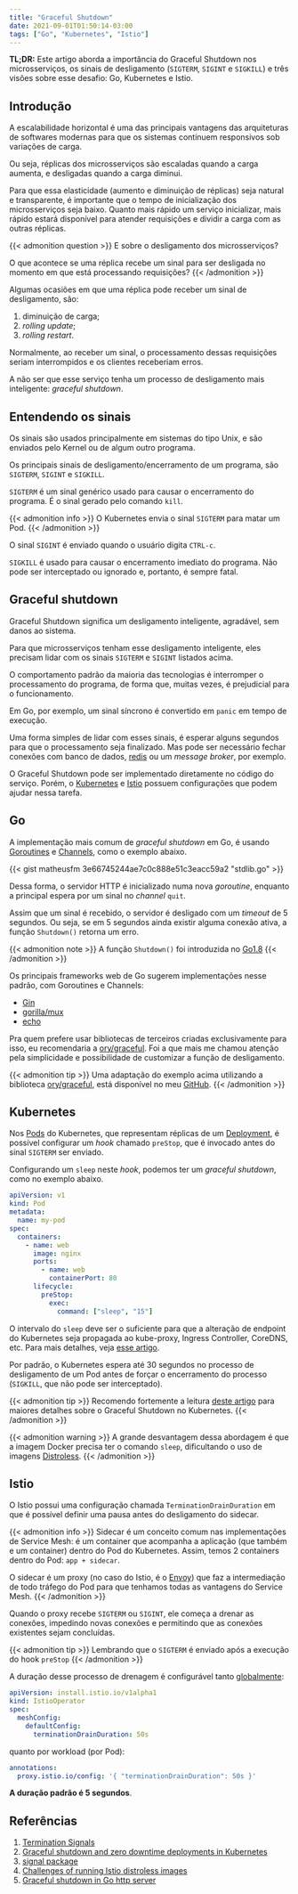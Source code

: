 ```yaml
---
title: "Graceful Shutdown"
date: 2021-09-01T01:50:14-03:00
tags: ["Go", "Kubernetes", "Istio"]
---
```

**TL;DR:**
Este artigo aborda a importância do Graceful Shutdown nos microsserviços, 
os sinais de desligamento (`SIGTERM`, `SIGINT` e `SIGKILL`) 
e três visões sobre esse desafio: Go, Kubernetes e Istio.
<!--more-->

## Introdução

A escalabilidade horizontal é uma das principais vantagens das arquiteturas de softwares modernas 
para que os sistemas continuem responsivos sob variações de carga. 

Ou seja, réplicas dos microsserviços são escaladas quando a carga aumenta, e desligadas quando a carga diminui.

Para que essa elasticidade (aumento e diminuição de réplicas) seja natural e transparente, 
é importante que o tempo de inicialização dos microsserviços seja baixo.
Quanto mais rápido um serviço inicializar, 
mais rápido estará disponível para atender requisições 
e dividir a carga com as outras réplicas.

{{< admonition question >}}
E sobre o desligamento dos microsserviços?

O que acontece se uma réplica recebe um sinal para ser desligada no momento em que está processando requisições?
{{< /admonition >}}

Algumas ocasiões em que uma réplica pode receber um sinal de desligamento, são:
1. diminuição de carga;
2. _rolling update_;
3. _rolling restart_.

Normalmente, ao receber um sinal, o processamento dessas requisições seriam interrompidos e os clientes receberiam erros.

A não ser que esse serviço tenha um processo de desligamento mais inteligente: _graceful shutdown_.

## Entendendo os sinais

Os sinais são usados principalmente em sistemas do tipo Unix, e são enviados pelo Kernel ou de algum outro programa.

Os principais sinais de desligamento/encerramento de um programa, são `SIGTERM`, `SIGINT` e `SIGKILL`.

`SIGTERM` é um sinal genérico usado para causar o encerramento do programa. É o sinal gerado pelo comando `kill`.

{{< admonition info >}}
O Kubernetes envia o sinal `SIGTERM` para matar um Pod.
{{< /admonition >}}

O sinal `SIGINT` é enviado quando o usuário digita `CTRL-c`.

`SIGKILL` é usado para causar o encerramento imediato do programa. 
Não pode ser interceptado ou ignorado e, portanto, é sempre fatal.

## Graceful shutdown

Graceful Shutdown significa um desligamento inteligente, agradável, sem danos ao sistema.

Para que microsserviços tenham esse desligamento inteligente, eles precisam lidar com os sinais `SIGTERM` e `SIGINT` listados acima.

O comportamento padrão da maioria das tecnologias é interromper o processamento do programa, 
de forma que, muitas vezes, é prejudicial para o funcionamento.

Em Go, por exemplo, um sinal síncrono é convertido em `panic` em tempo de execução.

Uma forma simples de lidar com esses sinais, é esperar alguns segundos para que o processamento seja finalizado. 
Mas pode ser necessário fechar conexões com banco de dados, [redis](https://redis.io/) ou um _message broker_, por exemplo.

O Graceful Shutdown pode ser implementado diretamente no código do serviço.
Porém, o [Kubernetes](https://kubernetes.io/) e [Istio](https://istio.io/) possuem configurações que podem ajudar nessa tarefa.

## Go

A implementação mais comum de _graceful shutdown_ em Go, 
é usando [Goroutines](https://gobyexample.com/goroutines) e [Channels](https://gobyexample.com/channels), como o exemplo abaixo.

{{< gist matheusfm 3e66745244ae7c0c888e51c3eacc59a2 "stdlib.go" >}}

Dessa forma, o servidor HTTP é inicializado numa nova _goroutine_, enquanto a principal espera por um sinal no _channel_ `quit`.

Assim que um sinal é recebido, o servidor é desligado com um _timeout_ de 5 segundos.
Ou seja, se em 5 segundos ainda existir alguma conexão ativa, a função `Shutdown()` retorna um erro.

{{< admonition note >}}
A função `Shutdown()` foi introduzida no [Go1.8](https://golang.org/doc/go1.8#http_shutdown)
{{< /admonition >}}

Os principais frameworks web de Go sugerem implementações nesse padrão, com Goroutines e Channels:
- [Gin](https://github.com/gin-gonic/gin#graceful-shutdown-or-restart)
- [gorilla/mux](https://github.com/gorilla/mux#graceful-shutdown)
- [echo](https://echo.labstack.com/cookbook/graceful-shutdown/)

Pra quem prefere usar bibliotecas de terceiros criadas exclusivamente para isso, 
eu recomendaria a [ory/graceful](https://github.com/ory/graceful). 
Foi a que mais me chamou atenção pela simplicidade e possibilidade de customizar a função de desligamento.

{{< admonition tip >}}
Uma adaptação do exemplo acima utilizando a biblioteca [ory/graceful](https://github.com/ory/graceful), 
está disponível no meu [GitHub](https://github.com/matheusfm/go-graceful/blob/master/ory.go).
{{< /admonition >}}

## Kubernetes

Nos [Pods](https://kubernetes.io/docs/concepts/workloads/pods/) do Kubernetes, 
que representam réplicas de um [Deployment](https://kubernetes.io/docs/concepts/workloads/controllers/deployment/),
é possível configurar um _hook_ chamado `preStop`, que é invocado antes do sinal `SIGTERM` ser enviado.

Configurando um `sleep` neste _hook_, podemos ter um _graceful shutdown_, como no exemplo abaixo.

```yaml
apiVersion: v1
kind: Pod
metadata:
  name: my-pod
spec:
  containers:
    - name: web
      image: nginx
      ports:
        - name: web
          containerPort: 80
      lifecycle:
        preStop:
          exec:
            command: ["sleep", "15"]
```

O intervalo do `sleep` deve ser o suficiente para que a alteração de endpoint do Kubernetes seja propagada ao 
kube-proxy, Ingress Controller, CoreDNS, etc. 
Para mais detalhes, veja [esse artigo](https://learnk8s.io/graceful-shutdown).

Por padrão, o Kubernetes espera até 30 segundos no processo de desligamento de um Pod 
antes de forçar o encerramento do processo (`SIGKILL`, que não pode ser interceptado).

{{< admonition tip >}}
Recomendo fortemente a leitura [deste artigo](https://learnk8s.io/graceful-shutdown) para maiores detalhes 
sobre o Graceful Shutdown no Kubernetes.
{{< /admonition >}}

{{< admonition warning >}}
A grande desvantagem dessa abordagem é que a imagem Docker precisa ter o comando `sleep`, 
dificultando o uso de imagens [Distroless](https://github.com/GoogleContainerTools/distroless).
{{< /admonition >}}

## Istio

O Istio possui uma configuração chamada `TerminationDrainDuration` em que é possível definir uma pausa antes do desligamento do sidecar.

{{< admonition info >}}
Sidecar é um conceito comum nas implementações de Service Mesh:
é um container que acompanha a aplicação (que também e um container) dentro do Pod do Kubernetes. 
Assim, temos 2 containers dentro do Pod: `app + sidecar`.

O sidecar é um proxy (no caso do Istio, é o [Envoy](https://www.envoyproxy.io/))
que faz a intermediação de todo tráfego do Pod para que tenhamos todas as vantagens do Service Mesh. 
{{< /admonition >}}

Quando o proxy recebe `SIGTERM` ou `SIGINT`, ele começa a drenar as conexões, 
impedindo novas conexões e permitindo que as conexões existentes sejam concluídas.

{{< admonition tip >}}
Lembrando que o `SIGTERM` é enviado após a execução do hook `preStop`
{{< /admonition >}}

A duração desse processo de drenagem é configurável tanto [globalmente](https://istio.io/v1.11/docs/reference/config/istio.mesh.v1alpha1/#ProxyConfig):

```yaml
apiVersion: install.istio.io/v1alpha1
kind: IstioOperator
spec:
  meshConfig:
    defaultConfig:
      terminationDrainDuration: 50s
```

quanto por workload (por Pod):

```yaml
annotations:
  proxy.istio.io/config: '{ "terminationDrainDuration": 50s }'
```

**A duração padrão é 5 segundos**.

## Referências

1. [Termination Signals](https://www.gnu.org/software/libc/manual/html_node/Termination-Signals.html)
2. [Graceful shutdown and zero downtime deployments in Kubernetes](https://learnk8s.io/graceful-shutdown)
3. [signal package](https://pkg.go.dev/os/signal)
4. [Challenges of running Istio distroless images](https://www.solo.io/blog/challenges-of-running-istio-distroless-images/)
5. [Graceful shutdown in Go http server](https://medium.com/honestbee-tw-engineer/gracefully-shutdown-in-go-http-server-5f5e6b83da5a)
